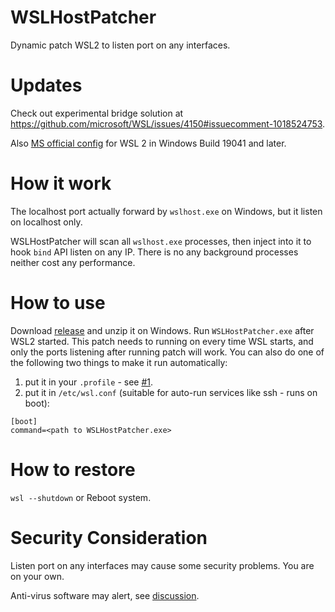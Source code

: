 # WSLHostPatcher
Dynamic patch WSL2 to listen port on any interfaces.

# Updates
Check out experimental bridge solution at https://github.com/microsoft/WSL/issues/4150#issuecomment-1018524753.

Also [MS official config](https://docs.microsoft.com/en-us/windows/wsl/wsl-config#configuration-setting-for-wslconfig) for WSL 2 in Windows Build 19041 and later.

# How it work
The localhost port actually forward by `wslhost.exe` on Windows, but it listen on localhost only.

WSLHostPatcher will scan all `wslhost.exe` processes, then inject into it to hook `bind` API  listen on any IP.
There is no any background processes neither cost any performance.

# How to use
Download [release](https://github.com/CzBiX/WSLHostPatcher/releases/latest) and unzip it on Windows. Run `WSLHostPatcher.exe` after WSL2 started.
This patch needs to running on every time WSL starts, and only the ports listening after running patch will work.
You can also do one of the following two things to make it run automatically:
1. put it in your `.profile` - see [#1](https://github.com/CzBiX/WSLHostPatcher/issues/1).
2. put it in `/etc/wsl.conf` (suitable for auto-run services like ssh - runs on boot):
```
[boot]
command=<path to WSLHostPatcher.exe>
```

# How to restore
`wsl --shutdown` or Reboot system.

# Security Consideration
Listen port on any interfaces may cause some security problems. You are on your own.

Anti-virus software may alert, see [discussion](https://github.com/CzBiX/WSLHostPatcher/discussions/16).
